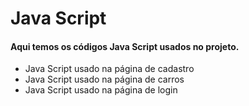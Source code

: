# Java Script
#### Aqui temos os códigos Java Script usados no projeto.
* Java Script usado na página de cadastro
* Java Script usado na página de carros
* Java Script usado na página de login
